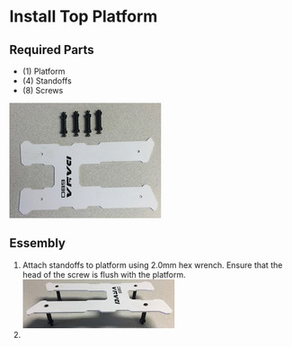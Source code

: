 Install Top Platform
==

Required Parts
--

- (1) Platform
- (4) Standoffs
- (8) Screws

![Platform Parts](images/platform_parts.jpg)

Essembly
--

1. Attach standoffs to platform using 2.0mm hex wrench. Ensure that the head of the screw is flush with the platform.\
  ![Standoffs on Platform](images/standoffs_on_platform.jpg)
1. 
